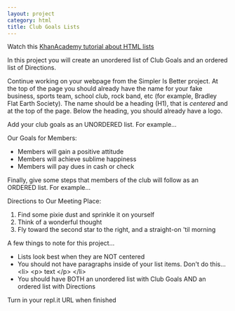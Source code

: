 ```yaml
---
layout: project
category: html
title: Club Goals Lists
---
```


Watch this [KhanAcademy tutorial about HTML lists](https://www.khanacademy.org/computing/hour-of-code/hour-of-html/pt/html-lists)

In this project you will create an unordered list of Club Goals and an ordered list of Directions.

Continue working on your webpage from the Simpler Is Better project. At the top of the page you should already have the name for your fake business, sports team, school club, rock band, etc (for example, Bradley Flat Earth Society). The name should be a heading (H1), that is *centered* and at the top of the page. Below the heading, you should already have a logo.

Add your club goals as an UNORDERED list. For example...

Our Goals for Members:

  - Members will gain a positive attitude
  - Members will achieve sublime happiness
  - Members will pay dues in cash or check

Finally, give some steps that members of the club will follow as an ORDERED list. For example...

Directions to Our Meeting Place:

  1.  Find some pixie dust and sprinkle it on yourself
  1.  Think of a wonderful thought
  1.  Fly toward the second star to the right, and a straight-on 'til morning

A few things to note for this project...

  - Lists look best when they are NOT centered
  - You should not have paragraphs inside of your list items. Don't do this... &lt;li> &lt;p> text &lt;/p> &lt;/li>
  - You should have BOTH an unordered list with Club Goals AND an ordered list with Directions

Turn in your repl.it URL when finished
